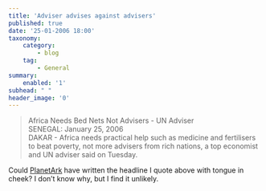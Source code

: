 ```yaml
---
title: 'Adviser advises against advisers'
published: true
date: '25-01-2006 18:00'
taxonomy:
    category:
        - blog
    tag:
        - General
summary:
    enabled: '1'
subhead: " "
header_image: '0'
---
```


> Africa Needs Bed Nets Not Advisers - UN Adviser  
> SENEGAL: January 25, 2006  
> DAKAR - Africa needs practical help such as medicine and fertilisers to beat poverty, not more advisers from rich nations, a top economist and UN adviser said on Tuesday.

Could [PlanetArk](https://web.archive.org/web/20060322111505/http://www.planetark.com/dailynewsstory.cfm/newsid/34664/story.htm) have written the headline I quote above with tongue in cheek? I don’t know why, but I find it unlikely.
